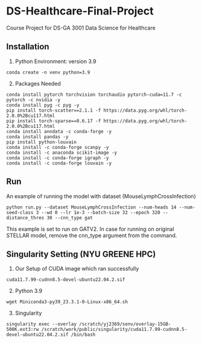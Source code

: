 # DS-Healthcare-Final-Project
Course Project for DS-GA 3001 Data Science for Healthcare

## Installation 

1. Python Environment: version 3.9
```
conda create -n venv python=3.9
```

2. Packages Needed
```
conda install pytorch torchvision torchaudio pytorch-cuda=11.7 -c pytorch -c nvidia -y
conda install pyg -c pyg -y
pip install torch-scatter==2.1.1 -f https://data.pyg.org/whl/torch-2.0.0%2Bcu117.html
pip install torch-sparse==0.6.17 -f https://data.pyg.org/whl/torch-2.0.0%2Bcu117.html 
conda install anndata -c conda-forge -y
conda install pandas -y
pip install python-louvain 
conda install -c conda-forge scanpy -y
conda install -c anaconda scikit-image -y
conda install -c conda-forge igraph -y
conda install -c conda-forge louvain -y
```

## Run 
An example of running the model with dataset (MouseLymphCrossInfection)
```
python run.py --dataset MouseLymphCrossInfection --num-heads 14 --num-seed-class 3 --wd 0 --lr 1e-3 --batch-size 32 --epoch 320 --distance_thres 30 --cnn_type gat
```
This example is set to run on GATV2. In case for running on original STELLAR model, remove the cnn_type argument from the command.


## Singularity Setting (NYU GREENE HPC)

1. Our Setup of CUDA image which ran successfully
```
cuda11.7.99-cudnn8.5-devel-ubuntu22.04.2.sif
```
2. Python 3.9
```
wget Miniconda3-py39_23.3.1-0-Linux-x86_64.sh
```
3. Singularity
```
singularity exec --overlay /scratch/yj2369/senv/overlay-15GB-500K.ext3:rw /scratch/work/public/singularity/cuda11.7.99-cudnn8.5-devel-ubuntu22.04.2.sif /bin/bash
```




